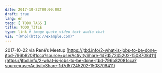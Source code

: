 ```yaml
---
date: 2017-10-22T00:00:00Z
draft: true
lang: en
tags: [ TODO_TAGS ]
title: TODO_TITLE
type: link # image quote video text audio chat
via: "[Who](http://example.com)"
---
```



2017-10-22 via René’s Meetup
[https://jtbd.info/2-what-is-jobs-to-be-done-jtbd-796b82081cca?source=userActivityShare-1d7d57245202-1508708411](https://jtbd.info/2-what-is-jobs-to-be-done-jtbd-796b82081cca?source=userActivityShare-1d7d57245202-1508708411)

